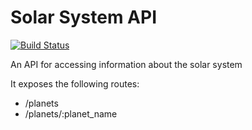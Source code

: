 # Solar System API

[![Build Status](https://travis-ci.org/mrstebo/solar-system-api.svg?branch=master)](https://travis-ci.org/mrstebo/solar-system-api)

An API for accessing information about the solar system

It exposes the following routes:

- /planets
- /planets/:planet_name

